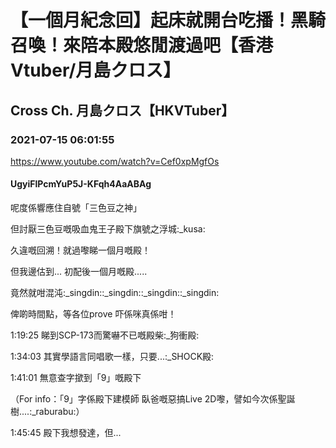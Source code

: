 # 【一個月紀念回】起床就開台吃播！黑騎召喚！來陪本殿悠閒渡過吧【香港Vtuber/月島クロス】

## Cross Ch. 月島クロス【HKVTuber】

### 2021-07-15 06:01:55

https://www.youtube.com/watch?v=Cef0xpMgfOs

#### UgyiFlPcmYuP5J-KFqh4AaABAg

呢度係響應住自號「三色豆之神」

但討厭三色豆嘅吸血鬼王子殿下旗號之浮城:_kusa:



久違嘅回溯！就過嚟睇一個月嘅殿！

但我邊估到... 初配後一個月嘅殿.....

竟然就咁混沌:_singdin::_singdin::_singdin::_singdin:

俾啲時間點，等各位prove 吓係咪真係咁！



1:19:25 睇到SCP-173而驚嚇不已嘅殿柴:_狗衝殿:

1:34:03 其實學語言同唱歌一樣，只要...:_SHOCK殿:

1:41:01 無意查字撳到「9」嘅殿下

（For info：「9」字係殿下建模師 臥爸嘅惡搞Live 2D嚟，譬如今次係聖誕樹....:_raburabu:）

1:45:45 殿下我想發達，但...

